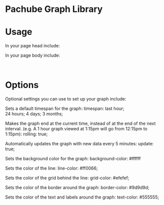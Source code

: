 Pachube Graph Library
=====================

Usage
=====

In your page head include:
    <script src="http://www.pachube.com/widgets/PachubeLoader.js"></script>

In your page body include:
    <!-- For each graph you want, include: -->
    <div id="graph" class="pachube-graph" pachube-resource="/feeds/FEED_ID/datastreams/DATASTREAM_ID" pachube-key="API_KEY" pachube-options="OPTIONS" style="width:WIDTH; height:HEIGHT;">&nbsp;</div>


Options
=======

Optional settings you can use to set up your graph include:

Sets a default timespan for the graph:
    timespan: last hour;  
              24 hours;
              4 days;
              3 months;

Makes the graph end at the current time, instead of at the end of the next interval.
(e.g. A 1 hour graph viewed at 1:15pm will go from 12:15pm to 1:15pm):
    rolling:  true;       

Automatically updates the graph with new data every 5 minutes:
    update: true;         

Sets the background color for the graph:
    background-color: #ffffff

Sets the color of the line:
    line-color: #ff0066;

Sets the color of the grid behind the line:
    grid-color: #efefef;

Sets the color of the border around the graph:
    border-color: #9d9d9d;

Sets the color of the text and labels around the graph:
    text-color: #555555;        
